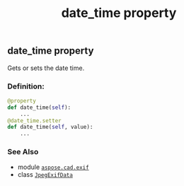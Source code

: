 ﻿---
title: date_time property
second_title: Aspose.CAD for Python via .NET API References
description: 
type: docs
weight: 210
url: /python-net/aspose.cad.exif/jpegexifdata/date_time/
is_root: false
---

## date_time property


Gets or sets the date time.
### Definition:
```python
@property
def date_time(self):
    ...
@date_time.setter
def date_time(self, value):
    ...
```

### See Also
* module [`aspose.cad.exif`](../../)
* class [`JpegExifData`](/cad/python-net/aspose.cad.exif/jpegexifdata)

